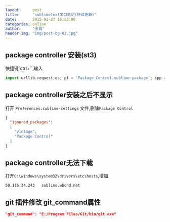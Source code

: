 ```yaml
---
layout:     post
title:      "sublimetext学习笔记(持续更新)"
date:       2015-02-27 16:23:00
categories: online
author:     "金鑫"
header-img: "img/post-bg-03.jpg"
---
```


## package controller 安装(st3)
快捷键`ctrl+``,输入

```python
import urllib.request,os; pf = 'Package Control.sublime-package'; ipp = sublime.installed_packages_path(); urllib.request.install_opener( urllib.request.build_opener( urllib.request.ProxyHandler()) ); open(os.path.join(ipp, pf), 'wb').write(urllib.request.urlopen( 'http://sublime.wbond.net/' + pf.replace(' ','%20')).read())
```

## package controller安装之后不显示
打开 `Preferences.sublime-settings` 文件,删除`Package Control`

```json
{
  "ignored_packages":
  [
  	"Vintage",
  	"Package Control"
  ]
}
```

## package controller无法下载
打开`C:\windows\system32\drivers\etc\hosts`,增加

```
50.116.34.243   sublime.wbond.net
```

## git 插件修改 git_command属性

```json
"git_command": "E:/Program Files/Git/bin/git.exe"
```
